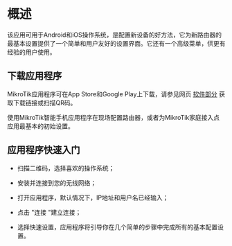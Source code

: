 # 概述

该应用可用于Android和iOS操作系统，是配置新设备的好方法，它为新路由器的最基本设置提供了一个简单和用户友好的设置界面。它还有一个高级菜单，供更有经验的用户使用。

## 下载应用程序

MikroTik应用程序可在App Store和Google Play上下载，请参见网页 [软件部分](https://mikrotik.com/mobile_app) 获取下载链接或扫描QR码。

使用MikroTik智能手机应用程序在现场配置路由器，或者为MikroTik家庭接入点应用最基本的初始设置。

## 应用程序快速入门

- 扫描二维码，选择喜欢的操作系统；
    
- 安装并连接到您的无线网络；
    
- 打开应用程序，默认情况下，IP地址和用户名已经输入；
    
- 点击 "连接 "建立连接；
    
- 选择快速设置，应用程序将引导你在几个简单的步骤中完成所有的基本配置设置。